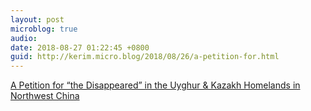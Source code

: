 ```yaml
---
layout: post
microblog: true
audio: 
date: 2018-08-27 01:22:45 +0800
guid: http://kerim.micro.blog/2018/08/26/a-petition-for.html
---
```

[A Petition for “the Disappeared” in the Uyghur & Kazakh Homelands in Northwest China](https://www.change.org/p/a-petition-for-the-disappeared-in-the-uyghur-kazakh-homelands-in-northwest-china?recruiter=48896603&utm_source=share_petition&utm_medium=copylink&utm_campaign=psf_combo_share_abi.pacific_abi_gmail_send.variation.pacific_email_copy_en_gb_3.control.pacific_email_copy_en_us_3.control.lightning_share_by_medium.share_by_medium)

